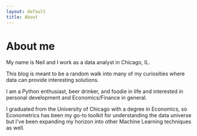 ```yaml
---
layout: default
title: About
---
```

# About me

My name is Neil and I work as a data analyst in Chicago, IL.

This blog is meant to be a random walk into many of my curiosities where data can provide interesting solutions.

I am a Python enthusiast, beer drinker, and foodie in life and interested in personal development and Economics/Finance in general.

I graduated from the University of Chicago with a degree in Economics, so Econometrics has been my go-to toolkit for understanding the data universe but I've been expanding my horizon into other Machine Learning techniques as well.
